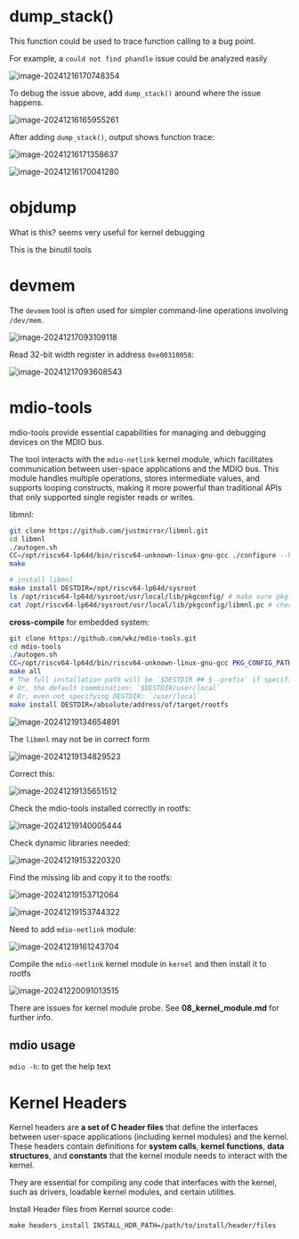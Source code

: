 # dump_stack()

This function could be used to trace function calling to a bug point.



For example, a `could not find phandle` issue could be analyzed easily

![image-20241216170748354](./.55_kernel_hack/image-20241216170748354.png)



To debug the issue above, add `dump_stack()` around where the issue happens.

![image-20241216165955261](./.55_kernel_hack/image-20241216165955261.png)



After adding `dump_stack()`, output shows function trace:

![image-20241216171358637](./.55_kernel_hack/image-20241216171358637.png)

![image-20241216170041280](./.55_kernel_hack/image-20241216170041280.png)



# objdump

What is this? seems very useful for kernel debugging

This is the binutil tools



# devmem

The `devmem` tool is often used for simpler command-line operations involving `/dev/mem`.

![image-20241217093109118](./.55_kernel_hack/image-20241217093109118.png)



Read 32-bit width register in address `0xe00310058`:

![image-20241217093608543](./.55_kernel_hack/image-20241217093608543.png)



# mdio-tools

mdio-tools provide essential capabilities for managing and debugging devices on the MDIO bus.

The tool interacts with the `mdio-netlink` kernel module, which facilitates communication between user-space applications and the MDIO bus. This module handles multiple operations, stores intermediate values, and supports looping constructs, making it more powerful than traditional APIs that only supported single register reads or writes.

libmnl:

```bash
git clone https://github.com/justmirror/libmnl.git
cd libmnl
./autogen.sh 
CC=/opt/riscv64-lp64d/bin/riscv64-unknown-linux-gnu-gcc ./configure --host=riscv64-unknown-linux-gnu --prefix=/usr/local # specify the installation location
make

# install libmnl
make install DESTDIR=/opt/riscv64-lp64d/sysroot
ls /opt/riscv64-lp64d/sysroot/usr/local/lib/pkgconfig/ # make sure pkg-config can work with the lib
cat /opt/riscv64-lp64d/sysroot/usr/local/lib/pkgconfig/libmnl.pc # check the pkg-config file
```



**cross-compile** for embedded system:

```bash
git clone https://github.com/wkz/mdio-tools.git
cd mdio-tools
./autogen.sh
CC=/opt/riscv64-lp64d/bin/riscv64-unknown-linux-gnu-gcc PKG_CONFIG_PATH=/opt/riscv64-lp64d/sysroot/usr/local/lib/pkgconfig ./configure --host=riscv64-unknown-linux-gnu --prefix=/usr
make all
# The full installation path will be `$DESTDIR ## $--prefix` if specified in `./configure`
# Or, the default commbination: `$DESTDIR/user/local`
# Or, even not specifying DESTDIR: `/user/local`
make install DESTDIR=/absolute/address/of/target/rootfs
```

![image-20241219134654891](./.55_kernel_hack/image-20241219134654891.png)

The `libmnl` may not be in correct form

![image-20241219134829523](./.55_kernel_hack/image-20241219134829523.png)

Correct this:

![image-20241219135651512](./.55_kernel_hack/image-20241219135651512.png)

Check the mdio-tools installed correctly in rootfs:

![image-20241219140005444](./.55_kernel_hack/image-20241219140005444.png)

Check dynamic libraries needed:

![image-20241219153220320](./.55_kernel_hack/image-20241219153220320.png)

Find the missing lib and copy it to the rootfs:

![image-20241219153712064](./.55_kernel_hack/image-20241219153712064.png)

![image-20241219153744322](./.55_kernel_hack/image-20241219153744322.png)

Need to add `mdio-netlink` module:

![image-20241219161243704](./.55_kernel_hack/image-20241219161243704.png)

Compile the `mdio-netlink` kernel module in `kernel` and then install it to rootfs

![image-20241220091013515](./.55_kernel_hack/image-20241220091013515.png)

There are issues for kernel module probe. See **08_kernel_module.md** for further info.



## mdio usage

`mdio -h`: to get the help text



# Kernel Headers

Kernel headers are **a set of C header files** that define the interfaces between user-space applications (including kernel modules) and the kernel. These headers contain definitions for **system calls**, **kernel functions**, **data structures**, and **constants** that the kernel module needs to interact with the kernel. 

They are essential for compiling any code that interfaces with the kernel, such as drivers, loadable kernel modules, and certain utilities.



Install Header files from Kernel source code:

`make headers_install INSTALL_HDR_PATH=/path/to/install/header/files`

